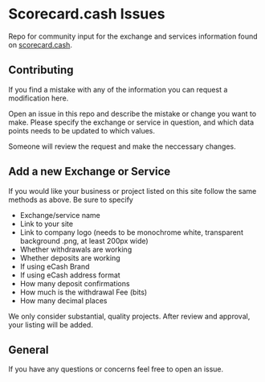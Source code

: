 # Scorecard.cash Issues

Repo for community input for the exchange and services information found on [scorecard.cash](https://scorecard.cash/).

## Contributing

If you find a mistake with any of the information you can request a modification here. 

Open an issue in this repo and describe the mistake or change you want to make. Please specify the exchange or service in question, and which data points needs to be updated to which values.

Someone will review the request and make the neccessary changes.

## Add a new Exchange or Service

If you would like your business or project listed on this site follow the same methods as above. Be sure to specify

- Exchange/service name
- Link to your site
- Link to company logo (needs to be monochrome white, transparent background .png, at least 200px wide)
- Whether withdrawals are working
- Whether deposits are working
- If using eCash Brand
- If using eCash address format
- How many deposit confirmations
- How much is the withdrawal Fee (bits)
- How many decimal places

We only consider substantial, quality projects. After review and approval, your listing will be added.

## General

If you have any questions or concerns feel free to open an issue.
